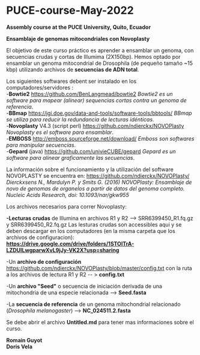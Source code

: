 # PUCE-course-May-2022
**Assembly course at the PUCE University, Quito, Ecuador**

**Ensamblaje de genomas mitocondriales con Novoplasty**

El objetivo de este curso práctico es aprender a ensamblar un genoma, con secuencias crudas y cortas de Illumima (2X150bp). Hemos optado por ensamblar un genoma mitocondrial de Drosophila (de pequeño tamaño ~15 kbp) utilizando archivos de **secuencias de ADN total**. 

Los siguientes softwares debent ser instalado en los computadores/servidores  :  
-**Bowtie2** https://github.com/BenLangmead/bowtie2 	_Bowtie2 es un software para mapear (alinear) sequencias cortas contra un genoma de referencia_.  
-**BBmap** https://jgi.doe.gov/data-and-tools/software-tools/bbtools/ 	_BBmap se utiliza para reducir la redundancia de lecturas idénticas_.  
-**Novoplasty** V4.3 (script perl) https://github.com/ndierckx/NOVOPlasty 	_Novoplasty es el software para ensamblar_.  
-**EMBOSS** http://emboss.sourceforge.net/download/ 	_Emboss son softwares para manipular secuencias_.  
-**Gepard** (java) https://github.com/univieCUBE/gepard	 _Gepard es un software para alinear graficamente las secuencias_.  


La información sobre el funcionamiento y la utilización del software NOVOPLASTY se encuentra en: https://github.com/ndierckx/NOVOPlasty/ _Dierckxsens N., Mardulyn P. y Smits G. (2016) NOVOPlasty: Ensamblaje de novo de genomas de organelos a partir de datos del genoma completo. Nucleic Acids Research, doi: 10.1093/nar/gkw955_

Los archivos necesarios para correr Novoplasty:

**-Lecturas crudas** de Illumina en archivos R1 y R2 --> SRR6399450_R1.fq.gz y SRR6399450_R2.fq.gz
Las lesturas crudas son accessibles aqui y se deben descargar en los computadores (en la misma carpeta que los archivos de configuracion): **https://drive.google.com/drive/folders/1STOlTrA-LZDUILwgparwXvL9jJy-VK2X?usp=sharing**

-Un **archivo de configuración** https://github.com/ndierckx/NOVOPlasty/blob/master/config.txt con la ruta a los archivos de lectura R1 y R2 -- > **config.txt**    

-Un **archivo "Seed"** o secuencia de iniciación derivada de una mitochondria de una especie relacionada --> **Seed.fasta**

-La **secuencia de referencia** de un genoma mitochondrial relacionado (_Drosophila melanogaster_) -->  **NC_024511.2.fasta**


Se debe abrir el archivo **Untitled.md** para tener mas informaciones sobre el curso.

**Romain Guyot**	  
**Doris Vela**
